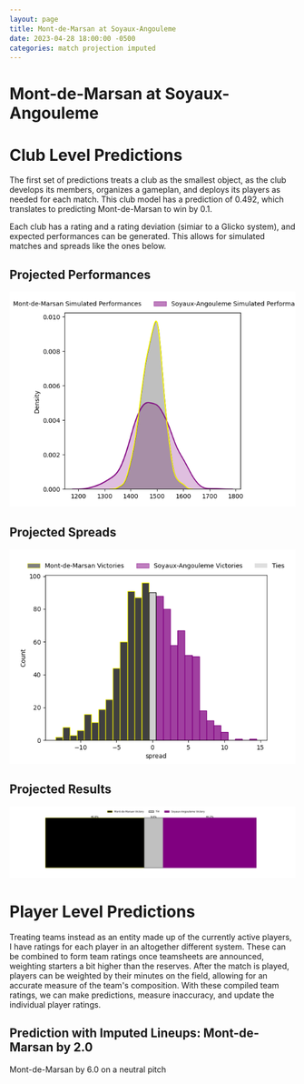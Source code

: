 ```yaml
---  
layout: page  
title: Mont-de-Marsan at Soyaux-Angouleme  
date: 2023-04-28 18:00:00 -0500  
categories: match projection imputed  
---
```

# Mont-de-Marsan at Soyaux-Angouleme

# Club Level Predictions


The first set of predictions treats a club as the smallest object, as the club develops its members, organizes a gameplan, and deploys its players as needed for each match. This club model has a prediction of 0.492, which translates to predicting Mont-de-Marsan to win by 0.1.

Each club has a rating and a rating deviation (simiar to a Glicko system), and expected performances can be generated. This allows for simulated matches and spreads like the ones below.
## Projected Performances


![Projected Performances](plots/performances_2023-04-28-Soyaux-Angouleme-Mont-de-Marsan.png)
## Projected Spreads


![Projected Spreads](plots/spreads_2023-04-28-Soyaux-Angouleme-Mont-de-Marsan.png)
## Projected Results


![Projected Results](plots/resultbar_2023-04-28-Soyaux-Angouleme-Mont-de-Marsan.png)
# Player Level Predictions


Treating teams instead as an entity made up of the currently active players, I have ratings for each player in an altogether different system. These can be combined to form team ratings once teamsheets are announced, weighting starters a bit higher than the reserves. After the match is played, players can be weighted by their minutes on the field, allowing for an accurate measure of the team's composition. With these compiled team ratings, we can make predictions, measure inaccuracy, and update the individual player ratings.
## Prediction with Imputed Lineups: Mont-de-Marsan by 2.0


Mont-de-Marsan by 6.0 on a neutral pitch

